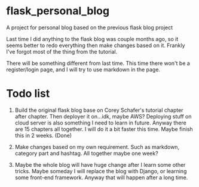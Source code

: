 # flask_personal_blog
A project for personal blog based on the previous flask blog project

Last time I did anything to the flask blog was couple months ago, so it seems better to redo everything
then make changes based on it. Frankly I've forgot most of the thing from the tutorial.

There will be something different from last time. This time there won't be a register/login page, and I will try to use
 markdown in the page.


# Todo list
1. Build the original flask blog base on Corey Schafer's tutorial chapter after chapter. Then deployer it on...idk,
maybe AWS? Deploying stuff on cloud server is also something I need to learn in future. Anyway there are 15 chapters all together.
I will do it a bit faster this time. Maybe finish this in 2 weeks. (Done)

2. Make changes based on my own requirement. Such as markdown, category part and hashtag. All together maybe one week?

3. Maybe the whole blog will have huge change after I learn some other tricks. Maybe someday I will replace the blog with
Django, or learning some front-end framework. Anyway that will happen after a long time.
